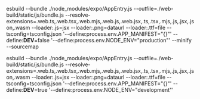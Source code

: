 esbuild --bundle ./node_modules/expo/AppEntry.js --outfile=./web-build/static/js/bundle.js --resolve-extensions=.web.ts,.web.tsx,.web.mjs,.web.js,.web.jsx,.ts,.tsx,.mjs,.js,.jsx,.json,.wasm --loader:.js=jsx --loader:.png=dataurl --loader:.ttf=file --tsconfig=tsconfig.json '--define:process.env.APP_MANIFEST="{}"' --define:__DEV__=false '--define:process.env.NODE_ENV="production"' --minify --sourcemap

esbuild --bundle ./node_modules/expo/AppEntry.js --outfile=./web-build/static/js/bundle.js --resolve-extensions=.web.ts,.web.tsx,.web.mjs,.web.js,.web.jsx,.ts,.tsx,.mjs,.js,.jsx,.json,.wasm --loader:.js=jsx --loader:.png=dataurl --loader:.ttf=file --tsconfig=tsconfig.json '--define:process.env.APP_MANIFEST="{}"' --define:__DEV__=true '--define:process.env.NODE_ENV="development"'